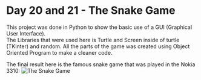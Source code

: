 # Day 20 and 21 - The Snake Game

This project was done in Python to show the basic use of a GUI (Graphical User Interface).  
The Libraries that were used here is Turtle and Screen inside of turtle (TKinter) and random.
All the parts of the game was created using Object Oriented Program to make a cleaner code.

The final result here is the famous snake game that was played in the Nokia 3310:
![The Snake Game](https://github.com/JonatasViscaino/100-days-of-code-Python/assets/121301717/fda9922f-908a-4148-ab35-f7dad3ae74b0)
